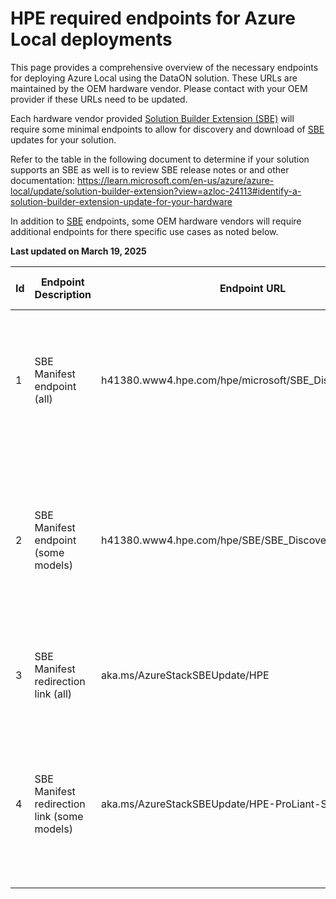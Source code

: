 # HPE required endpoints for Azure Local deployments

This page provides a comprehensive overview of the necessary endpoints for deploying Azure Local using the DataON solution. These URLs are maintained by the OEM hardware vendor. Please contact with your OEM provider if these URLs need to be updated.

Each hardware vendor provided [Solution Builder Extension (SBE)](https://learn.microsoft.com/en-us/azure/azure-local/update/solution-builder-extension) will require some minimal endpoints to allow for discovery and download of [SBE](https://learn.microsoft.com/en-us/azure/azure-local/update/solution-builder-extension) updates for your solution.

Refer to the table in the following document to determine if your solution supports an SBE as well is to review SBE release notes or and other documentation: https://learn.microsoft.com/en-us/azure/azure-local/update/solution-builder-extension?view=azloc-24113#identify-a-solution-builder-extension-update-for-your-hardware

In addition to [SBE](https://learn.microsoft.com/en-us/azure/azure-local/update/solution-builder-extension) endpoints, some OEM hardware vendors will require additional endpoints for there specific use cases as noted below.

**Last updated on March 19, 2025**

| Id | Endpoint Description | Endpoint URL                                                           | Port | Notes                                                    | Arc gateway support | Required for                 |
|----|---------------------|------------------------------------------------------------------------|------|----------------------------------------------------------|---------------------|------------------------------|
| 1  | SBE Manifest endpoint (all)   | h41380.www4.hpe.com/hpe/microsoft/SBE_Discovery_HPE.xml  | 443  | Enables discovery and confirmation of validity for SBE updates from OEM.  Used by all HPE solutions. | No                  | Deployment & Post deployment |
| 2  | SBE Manifest endpoint (some models)   | h41380.www4.hpe.com/hpe/SBE/SBE_Discovery_HPE.xml  | 443  | Enables discovery and confirmation of validity for SBE updates from OEM. Only used by HPE DL380 Gen11 Integrated Systems. | No                  | Deployment & Post deployment |
| 3  | SBE Manifest redirection link (all)     | aka.ms/AzureStackSBEUpdate/HPE                                   | 443  | Microsoft redirection to the explicit OEM SBE manifest endpoint. | No                 | Deployment & Post deployment |
| 4  | SBE Manifest redirection link (some models)    | aka.ms/AzureStackSBEUpdate/HPE-ProLiant-Standard                                    | 443  | Microsoft redirection to the explicit OEM SBE manifest endpoint. Only used by HPE DL380 Gen11 Integrated Systems. | No                 | Deployment & Post deployment |


